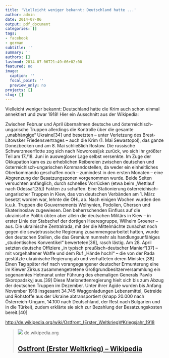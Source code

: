 ```yaml
---
title: 'Vielleicht weniger bekannt: Deutschland hatte ...'
author: admin
date: 2014-07-06
output: pdf_document
categories: []
tags:
- facebook
- german
subtitle: ''
summary: ''
authors: []
lastmod: 2014-07-06T21:49:06+02:00
featured: no
image:
  caption: ''
  focal_point: ''
  preview_only: no
projects: []
slug: []
---
```

Vielleicht weniger bekannt: Deutschland hatte die Krim auch schon einmal annektiert und zwar 1918! Hier ein Ausschnitt aus der Wikipedia:

Zwischen Februar und April übernahmen deutsche und österreichisch-ungarische Truppen allerdings die Kontrolle über die gesamte „unabhängige“ Ukraine[34] und besetzten – unter Verletzung des Brest-Litowsker Friedensvertrages – auch die Krim (1. Mai Sewastopol), das ganze Donezbecken und am 8. Mai schließlich Rostow. Die russische Schwarzmeerflotte zog sich nach Noworossijsk zurück, wo sich ihr größter Teil am 17./18. Juni in auswegloser Lage selbst versenkte. Im Zuge der Okkupation kam es zu erheblichen Reibereien zwischen deutschen und österreichisch-ungarischen Kommandostellen, da weder ein einheitliches Oberkommando geschaffen noch – zumindest in den ersten Monaten – eine Abgrenzung der Besatzungszonen vorgenommen wurde. Beide Seiten versuchten anfänglich, durch schnelles Vorrücken (etwa beim „Wettlauf nach Odessa“[35]) Fakten zu schaffen. Eine Stationierung österreichisch-ungarischer Truppen in Kiew, das von deutschen Verbänden am 1. März besetzt worden war, lehnte die OHL ab. Nach einigen Wochen wurden den k.u.k. Truppen die Gouvernements Wolhynien, Podolien, Cherson und Ekaterinoslaw zugewiesen. Den beherrschenden Einfluss auf die ukrainische Politik übten aber allein die deutschen Militärs in Kiew – in erster Linie der Stabschef der dortigen Heeresgruppe, Wilhelm Groener – aus. Die ukrainische Zentralrada, mit der die Mittelmächte zunächst noch gegen die sowjetrussische Regierung zusammengearbeitet hatten, wurde den deutschen Stellen, die das Gremium nunmehr als handlungsunfähiges „studentisches Konventikel“ bewerteten[36], rasch lästig. Am 28. April setzten deutsche Offiziere „in typisch preußisch-deutscher Manier“[37] – mit vorgehaltener Waffe und dem Ruf „Hände hoch!“ – die von der Rada gestützte ukrainische Regierung ab und verhafteten deren Minister.[38] Einen Tag später rief nach vorangegangener deutscher Ermunterung eine im Kiewer Zirkus zusammengetretene Großgrundbesitzerversammlung ein sogenanntes Hetmanat unter Führung des ehemaligen Generals Pawlo Skoropadskyj aus.[39] Diese Marionettenregierung hielt sich bis zum Abzug der deutschen Truppen im Dezember. Unter ihrer Ägide wurden bis Anfang November 1918 insgesamt 34.745 Waggonladungen Lebensmittel, Getreide und Rohstoffe aus der Ukraine abtransportiert (knapp 20.000 nach Österreich-Ungarn, 14.100 nach Deutschland, der Rest nach Bulgarien und in die Türkei), zudem erklärte sie sich zur Bezahlung der Besatzungskosten bereit.[40]

http://de.wikipedia.org/wiki/Ostfront_(Erster_Weltkrieg)#Kriegsjahr_1918
> [![](https://upload.wikimedia.org/wikipedia/commons/b/b1/Eastern_Front%2C_1914.jpg)](http://de.wikipedia.org/wiki/Ostfront_(Erster_Weltkrieg)#Kriegsjahr_1918)
> de.wikipedia.org
> ## [Ostfront (Erster Weltkrieg) – Wikipedia](http://de.wikipedia.org/wiki/Ostfront_(Erster_Weltkrieg)#Kriegsjahr_1918)
>

